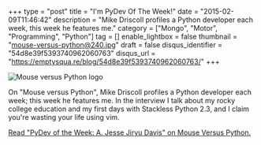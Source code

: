 +++
type = "post"
title = "I'm PyDev Of The Week!"
date = "2015-02-09T11:46:42"
description = "Mike Driscoll profiles a Python developer each week, this week he features me."
category = ["Mongo", "Motor", "Programming", "Python"]
tag = []
enable_lightbox = false
thumbnail = "mouse-versus-python@240.jpg"
draft = false
disqus_identifier = "54d8e39f5393740962060763"
disqus_url = "https://emptysqua.re/blog/54d8e39f5393740962060763/"
+++

<p><img style="display:block; margin-left:auto; margin-right:auto;" src="mouse-versus-python.jpg" alt="Mouse versus Python logo" title="Mouse versus Python logo" /></p>
<p>On "Mouse versus Python", Mike Driscoll profiles a Python developer each week; this week he features me. In the interview I talk about my rocky college education and my first days with Stackless Python 2.3, and I claim you're wasting your life using vim.</p>
<p><a href="http://www.blog.pythonlibrary.org/2015/02/09/pydev-of-the-week-a-jesse-jiryu-davis/">Read "PyDev of the Week: A. Jesse Jiryu Davis" on Mouse Versus Python.</a></p>
